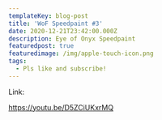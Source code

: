 ```yaml
---
templateKey: blog-post
title: 'WoF Speedpaint #3'
date: 2020-12-21T23:42:00.000Z
description: Eye of Onyx Speedpaint
featuredpost: true
featuredimage: /img/apple-touch-icon.png
tags:
  - Pls like and subscribe!
---
```

Link:

https://youtu.be/D5ZCiUKxrMQ
